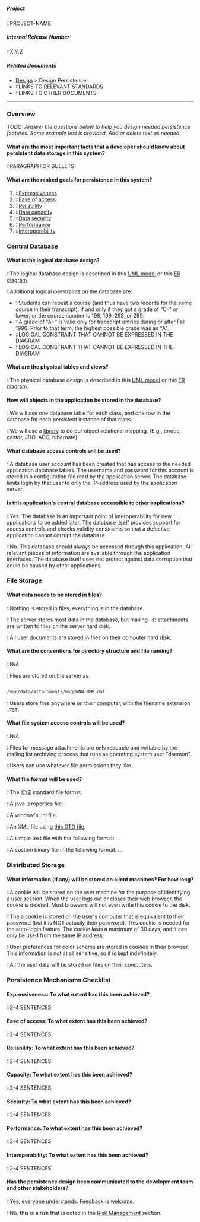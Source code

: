 ##### Project
::PROJECT-NAME

##### Internal Release Number
::X.Y.Z

##### Related Documents
- [Design](Design) > Design Persistence
- ::LINKS TO RELEVANT STANDARDS
- ::LINKS TO OTHER DOCUMENTS

---

### Overview

*TODO: Answer the questions below to help you design needed persistence
features. Some example text is provided. Add or delete text as needed.*

#### What are the most important facts that a developer should know about persistent data storage in this system?
::PARAGRAPH OR BULLETS

#### What are the ranked goals for persistence in this system?

1. ::[Expressiveness](Glossary-Standard-Terms#dg_expressiveness)
2. ::[Ease of access](Glossary-Standard-Terms#dg_easy_access)
3. ::[Reliability](Glossary-Standard-Terms#dg_data_reliability)
4. ::[Data capacity](Glossary-Standard-Terms#dg_data_capacity)
5. ::[Data security](Glossary-Standard-Terms#dg_data_security)
6. ::[Performance](Glossary-Standard-Terms#dg_data_performance)
7. ::[Interoperability](Glossary-Standard-Terms#dg_data_interop)

### Central Database

#### What is the logical database design?

::The logical database design is described in this [UML
model](LINK-TO-MODEL) or this [ER diagram](LINK-TO-DIAGRAM).

::Additional logical constraints on the database are:

- ::Students can repeat a course (and thus have two records for the
  same course in their transcript), if and only if they got a
  grade of "C-" or lower, or the course number is 198, 199, 298,
  or 299.
- ::A grade of "A+" is valid only for transcript entries during or
  after Fall 1990. Prior to that term, the highest possible grade
  was an "A".
- ::LOGICAL CONSTRAINT THAT CANNOT BE EXPRESSED IN THE DIAGRAM
- ::LOGICAL CONSTRAINT THAT CANNOT BE EXPRESSED IN THE DIAGRAM

#### What are the physical tables and views?

::The physical database design is described in this [UML
model](LINK-TO-MODEL) or this [ER diagram](LINK-TO-DIAGRAM).

#### How will objects in the application be stored in the database?

::We will use one database table for each class, and one row in the
database for each persistent instance of that class.

::We will use a [library](LINK-TO-LIBRARY) to do our
object-relational mapping. (E.g., torque, castor, JDO,
ADO, hibernate)

#### What database access controls will be used?

::A database user account has been created that has access to the
needed application database tables. The username and password for
this account is stored in a configuration file read by the
application server. The database limits login by that user to only
the IP-address used by the application server.

#### Is this application's central database accessible to other applications?

::Yes. The database is an important point of interoperability for new
applications to be added later. The database itself provides support
for access controls and checks validity constraints so that a
defective application cannot corrupt the database.

::No. This database should always be accessed through
this application. All relevant pieces of information are available
through the application interfaces. The database itself does not
protect against data corruption that could be caused by
other applications.

### File Storage

#### What data needs to be stored in files?

::Nothing is stored in files, everything is in the database.

::The server stores most data in the database, but mailing list
attachments are written to files on the server hard disk.

::All user documents are stored in files on their computer hard disk.

#### What are the conventions for directory structure and file naming?

::N/A

::Files are stored on the server as

```bash

/var/data/attachments/msgNNNN-MMM.dat

```

::Users store files anywhere on their computer, with the filename
extension ```.TST```.

#### What file system access controls will be used?

::N/A

::Files for message attachments are only readable and writable by the
mailing list archiving process that runs as operating system
user "daemon".

::Users can use whatever file permissions they like.

#### What file format will be used?

::The [XYZ](LINK-TO-STANDARD) standard file format.

::A java .properties file.

::A window's .ini file.

::An XML file using [this DTD file](LINK-TO-DTD).

::A simple text file with the following format: ...

::A custom binary file in the following format: ...

### Distributed Storage

#### What information (if any) will be stored on client machines? For how long?

::A cookie will be stored on the user machine for the purpose of
identifying a user session. When the user logs out or closes their
web browser, the cookie is deleted. Most browsers will not even
write this cookie to the disk.

::The a cookie is stored on the user's computer that is equivalent to
their password (but it is NOT actually their password). This cookie
is needed for the auto-login feature. The cookie lasts a maximum of
30 days, and it can only be used from the same IP address.

::User preferences for color scheme are stored in cookies in
their browser. This information is not at all sensitive, so it is
kept indefinitely.

::All the user data will be stored on files on their computers.

### Persistence Mechanisms Checklist

#### Expressiveness: To what extent has this been achieved?

::2-4 SENTENCES

#### Ease of access: To what extent has this been achieved?

::2-4 SENTENCES

#### Reliability: To what extent has this been achieved?

::2-4 SENTENCES

#### Capacity: To what extent has this been achieved?

::2-4 SENTENCES

#### Security: To what extent has this been achieved?

::2-4 SENTENCES

#### Performance: To what extent has this been achieved?

::2-4 SENTENCES

#### Interoperability: To what extent has this been achieved?

::2-4 SENTENCES

#### Has the persistence design been communicated to the development team and other stakeholders?

::Yes, everyone understands. Feedback is welcome.

::No, this is a risk that is noted in the [Risk Management](Project-Plan#Risk-Management)
section.
